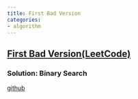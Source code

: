 ```yaml
---
title: First Bad Version
categories:
- algorithm
---
```


## [First Bad Version(LeetCode)](https://leetcode.com/problems/first-bad-version)

### Solution: Binary Search
[github](https://github.com/ko-door/algorithms/blob/main/278-first-bad-version/278-first-bad-version.cpp)
